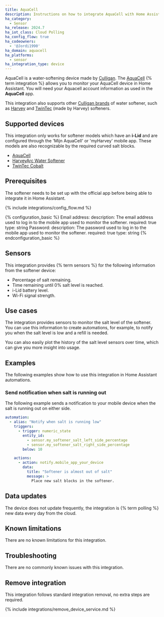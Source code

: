 ```yaml
---
title: AquaCell
description: Instructions on how to integrate AquaCell with Home Assistant.
ha_category:
  - Sensor
ha_release: 2024.7
ha_iot_class: Cloud Polling
ha_config_flow: true
ha_codeowners:
  - '@Jordi1990'
ha_domain: aquacell
ha_platforms:
  - sensor
ha_integration_type: device
---
```


AquaCell is a water-softening device made by [Culligan](https://culliganinternational.com). The [AquaCell](https://www.aquacell-waterontharder.nl/) {% term integration %} allows you to monitor your AquaCell device in Home Assistant.
You will need your Aquacell account information as used in the **AquaCell** app.

This integration also supports other [Culligan brands](https://culliganinternational.com/brands) of water softener, such as [Harvey](https://www.harveywatersofteners.co.uk/) and [TwinTec](https://www.twintec.com/) (made by Harvey) softeners.

## Supported devices

This integration only works for softener models which have an **i-Lid** and are configured through the 'Mijn AquaCell' or 'myHarvey' mobile app.
These models are also recognizable by the required curved salt blocks.

- [AquaCell](https://www.aquacell-waterontharder.nl/aquacell)
- [HarveyArc Water Softener](https://www.harveywatersofteners.co.uk/products/water-softeners/harveyarc-water-softener)
- [TwinTec Cobalt](https://www.twintec.com/our-products/tt-cobalt/)

## Prerequisites

The softener needs to be set up with the official app before being able to integrate it in Home Assistant.

{% include integrations/config_flow.md %}

{% configuration_basic %}
Email address:
  description: The email address used to log in to the mobile app used to monitor the softener.
  required: true
  type: string
Password:
  description: The password used to log in to the mobile app used to monitor the softener.
  required: true
  type: string
{% endconfiguration_basic %}

## Sensors

This integration provides {% term sensors %} for the following information from the softener device:

- Percentage of salt remaining.
- Time remaining until 0% salt level is reached.
- i-Lid battery level.
- Wi-Fi signal strength.

## Use cases

The integration provides sensors to monitor the salt level of the softener. You can use this information to create automations, for example, to notify you when the salt level is low and a refill is needed.

You can also easily plot the history of the salt level sensors over time, which can give you more insight into usage.

## Examples

The following examples show how to use this integration in Home Assistant automations.

### Send notification when salt is running out

The following example sends a notification to your mobile device when the salt is running out on either side.

```yaml
automation:
  - alias: "Notify when salt is running low"
    triggers:
      - trigger: numeric_state
        entity_id:
          - sensor.my_softener_salt_left_side_percentage
          - sensor.my_softener_salt_right_side_percentage
        below: 10

    actions:
      - action: notify.mobile_app_your_device
        data:
          title: "Softener is almost out of salt"
          message: > 
            Place new salt blocks in the softener.
```

## Data updates

The device does not update frequently, the integration is {% term polling %} new data every day from the cloud.

## Known limitations

There are no known limitations for this integration.

## Troubleshooting

There are no commonly known issues with this integration.

## Remove integration

This integration follows standard integration removal, no extra steps are required.

{% include integrations/remove_device_service.md %}

